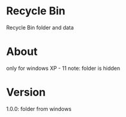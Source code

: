 # Recycle Bin
Recycle Bin folder and data
# About
only for windows XP - 11
note: folder is hidden
# Version
1.0.0: folder from windows
